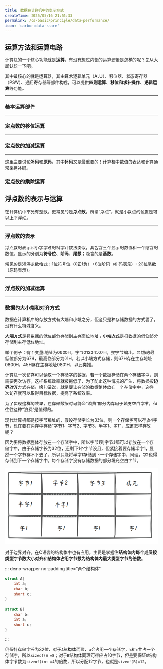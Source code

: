 ```yaml
---
title: 数据在计算机中的表示方式
createTime: 2025/05/16 21:55:33
permalink: /cs-basic/principle/data-performance/
icon: 'carbon:data-share'
---
```


## **运算方法和运算电路**

计算机的一个核心功能就是**运算**，有没有想过内部的运算逻辑是怎样的呢？先从大局认识一下吧。

其中最核心的就是运算器，其由算术逻辑单元（ALU）、移位器、状态寄存器（PSW）、通用寄存器等部件构成，可以提供**四则运算**、**移位和求补操作**、**逻辑运算**等功能。



---

### **基本运算部件**

---

### **定点数的移位运算**

---

### **定点数的加减运算**

---

这里主要讨论**补码**和**原码**，其中**补码**又是最重要的！计算机中数值的表达和计算通常采用补码。

### **定点数的乘除运算**

## **浮点数的表示与运算**

在计算机中不光有整数，更常见的是**浮点数**。所谓“浮点”，就是小数点的位置是可以上下浮动。

---

### **浮点数的表示**

浮点数的表示和小学学过的科学计数法类似，其包含三个显示的数值和一个隐含的数值，显示的分别为**符号位**、**阶码**、**尾数**；隐含的是**基数**。

常见的是短浮点数格式：1位符号位（0正1负）+8位阶码（补码表示）+23位尾数（原码表示）。

---

### **浮点数的加减运算**

---

### **数据的大小端和对齐方式**

数据在计算机中的存放方式有大端和小端之分，但这只是种存储数据的方式罢了，没有什么特殊含义。

**大端方式**是将数据的低位部分存储到主存高位地址；**小端方式**是将数据的低位部分存储到主存低位地址。

举个例子：有个变量i地址为0800H，字节01234567H，按字节编址。显然i的最低位部分为67H，最高位部分为01H，若以小端方式存储，则67H存在主存地址0800H，45H存在主存地址0801H，以此类推。

计算机一次访存可以读取一个存储字的数据，若一个数据存储在两个存储字中，则需要两次访存，这样系统效率就被拖低了，为了防止这种情况的产生，将数据按**边界对齐**方式存储，换句话说，就是要让存储的数据整体放在一个存储字中，这样一次访存就可以取得目标数据，提高了系统效率。

为了实现这样的效果，在存储数据时可能会“浪费”部分内存用于填充空白字节，但往往这种“浪费”是值得的。

现代计算机都是按字节编址的，假设存储字长为32位，则一个存储字可以存放4字节，现在要在内存中存储“字节1、字节2、字节3、半字1、字1”，应该怎样存放呢？

因为要将数据整体存放在一个存储字中，所以字节1到字节3都可以存放在一个存储字中，由于存储字长为32位，还剩下1个字节没用，但紧接着要存储半字1，显然一个字节存不下去了，所以只能将半字1存储到下一个存储字中，同理，字1也得存储到下一个存储字中，每个存储字没有存储数据的部分填充空白字节。

![例子示意图](https://raw.githubusercontent.com/amatureemoprince/java-cofe-pictures/master/边界对齐.png)

对于边界对齐，在C语言的结构体中也有应用，主要是掌握住**结构体内每个成员按类型字节数大小对齐**和**结构体占用字节数为结构体内最大类型字节的倍数**。

::: demo-wrapper no-padding title="两个结构体"
```c
struct A{
	int a;
	char b;
	short c;
}

struct B{
	char b;
	int a;
	short c;
}
```
:::

仍保持存储字长为32位，对于`A`结构体而言，`a`会占用一个存储字，`b`和`c`共占一个存储字，所以`sizeof(A)=8`；对于`B`结构体同理可得应占10字节，但是要保证`B`结构体字节数为`sizeof(int)=4`的倍数，所以分配12字节，也就是`sizeof(B)=12`。
